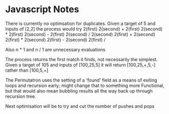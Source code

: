 # Javascript Notes

There is currently no optimsation for duplicates. Given a target of 5 and inputs of [2,2] the process would try
2(first) 2(second) +
2(first) 2(second) *
2(first) 2(second) -
2(first) 2(second) /
2(second) 2(first) +
2(second) 2(first) *
2(second) 2(first) -
2(second) 2(first) /

Also n * 1 and n / 1 are unnecessary evaluations

The process returns the first match it finds, not necessarily the simplest. Given a target of 105 and inputs of [100,25,5] it will return [100,25,+,5,-] rather than [100,5,+]

The Permutatron uses the setting of a 'found' field as a means of exiting loops and recursion early; might change that to something more Functional, but that would also mean bubbling results all the way back up through recursion tree.

Next optimisation will be to try and cut the number of pushes and pops